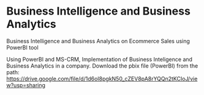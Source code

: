 # Business Intelligence and Business Analytics
 Business Intelligence and Business Analytics on Ecommerce Sales using PowerBI tool
 
 Using PowerBI and MS-CRM, Implementation of Business Inteligence and Business Analytics in a company. Download the pbix file (PowerBI) from the path: 
 https://drive.google.com/file/d/1d6oI8pgkN50_cZEV8pA8rYQQn2tKCIoJ/view?usp=sharing
